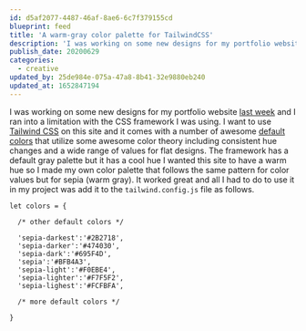 ```yaml
---
id: d5af2077-4487-46af-8ae6-6c7f379155cd
blueprint: feed
title: 'A warm-gray color palette for TailwindCSS'
description: 'I was working on some new designs for my portfolio website last week and I ran into a limitation with the CSS framework I was using.'
publish_date: 20200629
categories:
  - creative
updated_by: 25de984e-075a-47a8-8b41-32e9880eb240
updated_at: 1652847194
---
```

I was working on some new designs for my portfolio website [last week](/feed/a-concept-for-a-new-portfolio) and I ran into a limitation with the CSS framework I was using. I want to use [Tailwind CSS](https://tailwindcss.com/) on this site and it comes with a number of awesome [default colors](https://tailwindcss.com/docs/customizing-colors/#default-color-palette) that utilize some awesome color theory including consistent hue changes and a wide range of values for flat designs. The framework has a default gray palette but it has a cool hue I wanted this site to have a warm hue so I made my own color palette that follows the same pattern for color values but for sepia (warm gray). It worked great and all I had to do to use it in my project was add it to the `tailwind.config.js` file as follows.
```
let colors = {
  
  /* other default colors */

  'sepia-darkest':'#2B2718',
  'sepia-darker':'#474030',
  'sepia-dark':'#695F4D',
  'sepia':'#BFB4A3',
  'sepia-light':'#F0EBE4',
  'sepia-lighter':'#F7F5F2',
  'sepia-lighest':'#FCFBFA',

  /* more default colors */

}
```